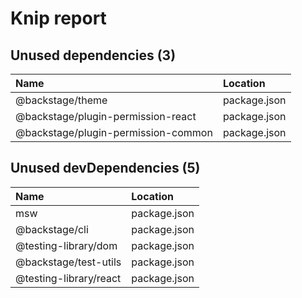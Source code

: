 # Knip report

## Unused dependencies (3)

| Name                                | Location     |
|:------------------------------------|:-------------|
| @backstage/theme                    | package.json |
| @backstage/plugin-permission-react  | package.json |
| @backstage/plugin-permission-common | package.json |

## Unused devDependencies (5)

| Name                   | Location     |
|:-----------------------|:-------------|
| msw                    | package.json |
| @backstage/cli         | package.json |
| @testing-library/dom   | package.json |
| @backstage/test-utils  | package.json |
| @testing-library/react | package.json |

